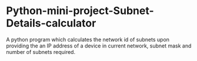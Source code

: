 # Python-mini-project-Subnet-Details-calculator
A python program which calculates the network id of subnets upon providing the an IP address of a device in current network, subnet mask and number of subnets required.
